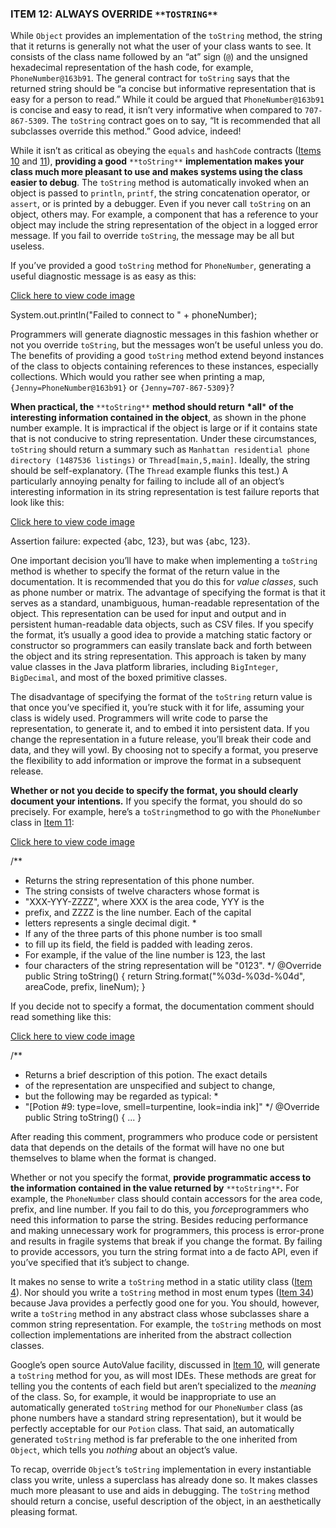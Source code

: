 ### **ITEM 12: ALWAYS OVERRIDE** `**TOSTRING**`

While `Object` provides an implementation of the `toString` method, the string that it returns is generally not what the user of your class wants to see. It consists of the class name followed by an “at” sign (`@`) and the unsigned hexadecimal representation of the hash code, for example, `PhoneNumber@163b91`. The general contract for `toString` says that the returned string should be “a concise but informative representation that is easy for a person to read.” While it could be argued that `PhoneNumber@163b91` is concise and easy to read, it isn’t very informative when compared to `707-867-5309`. The `toString` contract goes on to say, “It is recommended that all subclasses override this method.” Good advice, indeed!

While it isn’t as critical as obeying the `equals` and `hashCode` contracts ([Items 10](https://www.safaribooksonline.com/library/view/effective-java-3rd/9780134686097/ch3.xhtml#lev10) and [11](https://www.safaribooksonline.com/library/view/effective-java-3rd/9780134686097/ch3.xhtml#lev11)), **providing a good** `**toString**` **implementation makes your class much more pleasant to use and makes systems using the class easier to debug**. The `toString` method is automatically invoked when an object is passed to `println`, `printf`, the string concatenation operator, or `assert`, or is printed by a debugger. Even if you never call `toString` on an object, others may. For example, a component that has a reference to your object may include the string representation of the object in a logged error message. If you fail to override `toString`, the message may be all but useless.

If you’ve provided a good `toString` method for `PhoneNumber`, generating a useful diagnostic message is as easy as this:

[Click here to view code image](https://www.safaribooksonline.com/library/view/effective-java-3rd/9780134686097/ch3_images.xhtml#pch3ex26a)

System.out.println("Failed to connect to " + phoneNumber);

Programmers will generate diagnostic messages in this fashion whether or not you override `toString`, but the messages won’t be useful unless you do. The benefits of providing a good `toString` method extend beyond instances of the class to objects containing references to these instances, especially collections. Which would you rather see when printing a map, `{Jenny=PhoneNumber@163b91}` or `{Jenny=707-867-5309}`?

**When practical, the** `**toString**` **method should return** **\*all*** **of the interesting information contained in the object**, as shown in the phone number example. It is impractical if the object is large or if it contains state that is not conducive to string representation. Under these circumstances, `toString` should return a summary such as `Manhattan residential phone directory (1487536 listings)` or `Thread[main,5,main]`. Ideally, the string should be self-explanatory. (The `Thread` example flunks this test.) A particularly annoying penalty for failing to include all of an object’s interesting information in its string representation is test failure reports that look like this:

[Click here to view code image](https://www.safaribooksonline.com/library/view/effective-java-3rd/9780134686097/ch3_images.xhtml#pch3ex27a)

Assertion failure: expected {abc, 123}, but was {abc, 123}.

One important decision you’ll have to make when implementing a `toString` method is whether to specify the format of the return value in the documentation. It is recommended that you do this for *value classes*, such as phone number or matrix. The advantage of specifying the format is that it serves as a standard, unambiguous, human-readable representation of the object. This representation can be used for input and output and in persistent human-readable data objects, such as CSV files. If you specify the format, it’s usually a good idea to provide a matching static factory or constructor so programmers can easily translate back and forth between the object and its string representation. This approach is taken by many value classes in the Java platform libraries, including `BigInteger`, `BigDecimal`, and most of the boxed primitive classes.

The disadvantage of specifying the format of the `toString` return value is that once you’ve specified it, you’re stuck with it for life, assuming your class is widely used. Programmers will write code to parse the representation, to generate it, and to embed it into persistent data. If you change the representation in a future release, you’ll break their code and data, and they will yowl. By choosing not to specify a format, you preserve the flexibility to add information or improve the format in a subsequent release.

**Whether or not you decide to specify the format, you should clearly document your intentions.** If you specify the format, you should do so precisely. For example, here’s a `toString`method to go with the `PhoneNumber` class in [Item 11](https://www.safaribooksonline.com/library/view/effective-java-3rd/9780134686097/ch3.xhtml#lev11):

[Click here to view code image](https://www.safaribooksonline.com/library/view/effective-java-3rd/9780134686097/ch3_images.xhtml#pch3ex28a)

/**
  * Returns the string representation of this phone number.
  * The string consists of twelve characters whose format is
  * "XXX-YYY-ZZZZ", where XXX is the area code, YYY is the
  * prefix, and ZZZZ is the line number. Each of the capital
  * letters represents a single decimal digit.
    *
  * If any of the three parts of this phone number is too small
  * to fill up its field, the field is padded with leading zeros.
  * For example, if the value of the line number is 123, the last
  * four characters of the string representation will be "0123".
    */
 @Override public String toString() {
     return String.format("%03d-%03d-%04d",
             areaCode, prefix, lineNum);
 }

If you decide not to specify a format, the documentation comment should read something like this:

[Click here to view code image](https://www.safaribooksonline.com/library/view/effective-java-3rd/9780134686097/ch3_images.xhtml#pch3ex29a)

/**
  * Returns a brief description of this potion. The exact details
  * of the representation are unspecified and subject to change,
  * but the following may be regarded as typical:
    *
  * "[Potion #9: type=love, smell=turpentine, look=india ink]"
    */
 @Override public String toString() { ... }

After reading this comment, programmers who produce code or persistent data that depends on the details of the format will have no one but themselves to blame when the format is changed.

Whether or not you specify the format, **provide programmatic access to the information contained in the value returned by** `**toString**`**.** For example, the `PhoneNumber` class should contain accessors for the area code, prefix, and line number. If you fail to do this, you *force*programmers who need this information to parse the string. Besides reducing performance and making unnecessary work for programmers, this process is error-prone and results in fragile systems that break if you change the format. By failing to provide accessors, you turn the string format into a de facto API, even if you’ve specified that it’s subject to change.

It makes no sense to write a `toString` method in a static utility class ([Item 4](https://www.safaribooksonline.com/library/view/effective-java-3rd/9780134686097/ch2.xhtml#lev4)). Nor should you write a `toString` method in most enum types ([Item 34](https://www.safaribooksonline.com/library/view/effective-java-3rd/9780134686097/ch6.xhtml#lev34)) because Java provides a perfectly good one for you. You should, however, write a `toString` method in any abstract class whose subclasses share a common string representation. For example, the `toString` methods on most collection implementations are inherited from the abstract collection classes.

Google’s open source AutoValue facility, discussed in [Item 10](https://www.safaribooksonline.com/library/view/effective-java-3rd/9780134686097/ch3.xhtml#lev10), will generate a `toString` method for you, as will most IDEs. These methods are great for telling you the contents of each field but aren’t specialized to the *meaning* of the class. So, for example, it would be inappropriate to use an automatically generated `toString` method for our `PhoneNumber` class (as phone numbers have a standard string representation), but it would be perfectly acceptable for our `Potion` class. That said, an automatically generated `toString` method is far preferable to the one inherited from `Object`, which tells you *nothing* about an object’s value.

To recap, override `Object`’s `toString` implementation in every instantiable class you write, unless a superclass has already done so. It makes classes much more pleasant to use and aids in debugging. The `toString` method should return a concise, useful description of the object, in an aesthetically pleasing format.